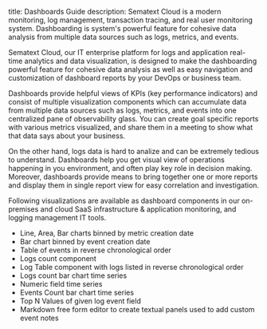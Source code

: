 title: Dashboards Guide
description: Sematext Cloud is a modern monitoring, log management, transaction tracing, and real user monitoring system. Dashboarding is system's powerful feature for cohesive data analysis from multiple data sources such as logs, metrics, and events. 

Sematext Cloud, our IT enterprise platform for logs and application real-time analytics and data visualization, is designed to make the dashboarding powerful feature for cohesive data analysis as well as easy navigation and customization of dashboard reports by your DevOps or business team. 

Dashboards provide helpful views of KPIs (key performance indicators) and consist of multiple visualization components which can accumulate data from multiple data sources such as logs, metrics, and events into one centralized pane of observability glass. You can create goal specific reports with various metrics visualized, and share them in a meeting to show what that data says about your business.

On the other hand, logs data is hard to analize and can be extremely tedious to understand. Dashboards help you get visual view of operations happening in you environment, and often play key role in decision making. Moreover, dashboards provide means to bring together one or more reports and display them in single report view for easy correlation and investigation.

Following visualizations are available as dashboard components in our on-premises and cloud SaaS infrastructure & application monitoring, and logging management IT tools. 

- Line, Area, Bar charts binned by metric creation date
- Bar chart binned by event creation date
- Table of events in reverse chronological order
- Logs count component
- Log Table component with logs listed in reverse chronological order
- Logs count bar chart time series 
- Numeric field time series
- Events Count bar chart time series 
- Top N Values of given log event field
- Markdown free form editor to create textual panels used to add custom event notes 
